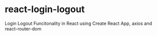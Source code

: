 # react-login-logout
Login Logout Funcitonality in React using Create React App, axios and react-router-dom
